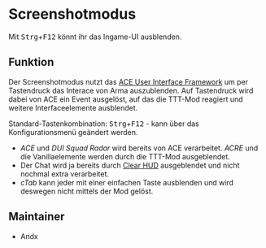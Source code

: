 # Screenshotmodus

Mit <kbd>Strg</kbd>+<kbd>F12</kbd> könnt ihr das Ingame-UI ausblenden.

## Funktion

Der Screenshotmodus nutzt das [ACE User Interface Framework](https://ace3.acemod.org/wiki/framework/ui-framework) um per Tastendruck das Interace von Arma auszublenden. Auf Tastendruck wird dabei von ACE ein Event ausgelöst, auf das die TTT-Mod reagiert und weitere Interfaceelemente ausblendet.

Standard-Tastenkombination: <kbd>Strg</kbd>+<kbd>F12</kbd> - kann über das Konfigurationsmenü geändert werden.

- *ACE* und *DUI Squad Radar* wird bereits von ACE verarbeitet. *ACRE* und die Vanillaelemente werden durch die TTT-Mod ausgeblendet.
- Der Chat wird ja bereits durch [Clear HUD](clearhud.md) ausgeblendet und nicht nochmal extra verarbeitet.
- *cTab* kann jeder mit einer einfachen Taste ausblenden und wird deswegen nicht mittels der Mod gelöst.

## Maintainer

- Andx
